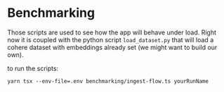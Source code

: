 # Benchmarking

Those scripts are used to see how the app will behave under load. Right now it is coupled with the python script `load_dataset.py` that will load a cohere dataset with embeddings already set (we might want to build our own).

to run the scripts:

`yarn tsx --env-file=.env benchmarking/ingest-flow.ts yourRunName`

